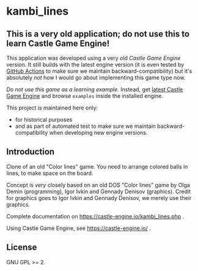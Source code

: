 # kambi_lines

## This is a very old application; do not use this to learn Castle Game Engine!

This application was developed using a very old _Castle Game Engine_ version. It still builds with the latest engine version (it is even tested by [GitHub Actions](https://castle-engine.io/github_actions) to make sure we maintain backward-compatibility) but it's absolutely *not* how I would go about implementing this game type now.

*Do not use this game as a learning example.* Instead, get [latest Castle Game Engine](https://castle-engine.io/) and browse `examples` inside the installed engine.

This project is maintained here only:
- for historical purposes
- and as part of automated test to make sure we maintain backward-compatibility when developing new engine versions.

## Introduction

Clone of an old "Color lines" game. You need to arrange colored balls in lines, to make space on the board.

Concept is *very* closely based on an old DOS "Color lines" game by Olga Demin (programming), Igor Ivkin and Gennady Denisov (graphics). Credit for graphics goes to Igor Ivkin and Gennady Denisov, we merely use their graphics.

Complete documentation on https://castle-engine.io/kambi_lines.php .

Using Castle Game Engine, see https://castle-engine.io/ .

## License

GNU GPL >= 2.
